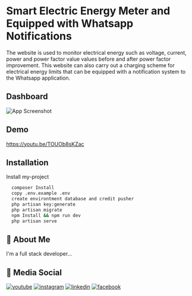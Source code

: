 
# Smart Electric Energy Meter and Equipped with Whatsapp Notifications

The website is used to monitor electrical energy such as voltage, current, power and power factor value values before and after power factor improvement. This website can also carry out a charging scheme for electrical energy limits that can be equipped with a notification system to the Whatsapp application.

## Dashboard

![App Screenshot](https://user-images.githubusercontent.com/52773931/161367287-1628a23b-abaf-4d6d-9a11-64784f445487.JPG)

## Demo

https://youtu.be/TOUOb8sKZac
## Installation

Install my-project

```bash
  composer Install
  copy .env.example .env
  create environtment database and credit pusher
  php artisan key:generate
  php artisan migrate
  npm Install && npm run dev
  php artisan serve
```
    
## 🚀 About Me
I'm a full stack developer...


## 🔗 Media Social

[![youtube](https://img.shields.io/badge/YouTube-FF0000?style=for-the-badge&logo=youtube&logoColor=white)](https://www.youtube.com/channel/UCW_jp7PE1owhjYC9Vvq8rYA)
[![instagram](https://img.shields.io/badge/Instagram-E4405F?style=for-the-badge&logo=instagram&logoColor=white)](https://www.instagram.com/novri_amsyah26)
[![linkedin](https://img.shields.io/badge/linkedin-0A66C2?style=for-the-badge&logo=linkedin&logoColor=white)](https://www.linkedin.com/in/novri-amsyah/)
[![facebook](https://img.shields.io/badge/Facebook-1877F2?style=for-the-badge&logo=facebook&logoColor=white)](https://facebook.com/novriamsyah)